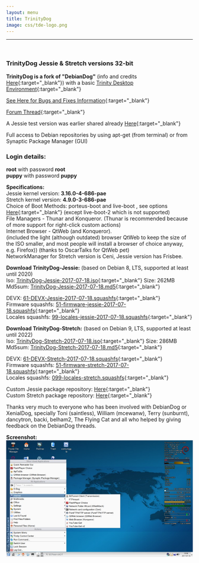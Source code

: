 ```yaml
---
layout: menu
title: TrinityDog
image: css/tde-logo.png
---
```


---
<br>

### TrinityDog Jessie & Stretch versions 32-bit   

**TrinityDog is a fork of "DebianDog"** (info and credits [Here](index.html){:target="_blank"}) with a basic [Trinity Desktop Environment](https://www.trinitydesktop.org/){:target="_blank"}   

[See Here for Bugs and Fixes Information](https://github.com/DebianDog/trinitydog/blob/master/Bugs-and-fixes-information.md){:target="_blank"}      

[Forum Thread](http://murga-linux.com/puppy/viewtopic.php?t=111075){:target="_blank"}   
   
A Jessie test version was earlier shared already [Here](http://murga-linux.com/puppy/viewtopic.php?p=945453#945453){:target="_blank"}          

Full access to Debian repositories by using apt-get (from terminal) or from Synaptic Package Manager (GUI)     

### Login details:    
**root** with password **root**        
**puppy** with password **puppy**    

**Specifications:**   
Jessie kernel version: **3.16.0-4-686-pae**  
Stretch kernel version: **4.9.0-3-686-pae**             
Choice of Boot Methods: porteus-boot and live-boot , see options [Here](https://github.com/DebianDog/Jessie/wiki/Boot-methods){:target="_blank"} (except live-boot-2 which is not supported)            
File Managers - Thunar and Konqueror.
(Thunar is recommended because of more support for right-click custom actions)    
Internet Browser - QtWeb (and Konqueror).   
(included the light (although outdated) browser QtWeb to keep the size of the ISO smaller, and most people will install a browser of choice anyway, e.g. Firefox))
(thanks to OscarTalks for QtWeb pet)      
NetworkManager for Stretch version is Ceni, Jessie version has Frisbee.

**Download TrinityDog-Jessie:** (based on Debian 8, LTS, supported at least until 2020)     
Iso: [TrinityDog-Jessie-2017-07-18.iso](https://github.com/DebianDog/trinitydog/releases/download/v1.0/TrinityDog-Jessie-2017-07-18.iso){:target="_blank"} Size: 262MB           
Md5sum: [TrinityDog-Jessie-2017-07-18.md5](https://github.com/DebianDog/trinitydog/releases/download/v1.0/TrinityDog-Jessie-2017-07-18.md5){:target="_blank"}      

DEVX: [61-DEVX-Jessie-2017-07-18.squashfs](https://github.com/DebianDog/trinitydog/releases/download/v1.0/61-DEVX-Jessie-2017-07-18.squashfs){:target="_blank"}      
Firmware squashfs: [51-firmware-jessie-2017-07-18.squashfs](https://github.com/DebianDog/trinitydog/releases/download/v1.0/51-firmware-jessie-2017-07-18.squashfs){:target="_blank"}          
Locales squashfs: [99-locales-jessie-2017-07-18.squashfs](https://debiandog.github.io/Misc/Jessie/i386/Packages/SFS/99-locales-jessie-2017-07-18.squashfs){:target="_blank"}      
        

**Download TrinityDog-Stretch:** (based on Debian 9, LTS, supported at least until 2022)        
Iso: [TrinityDog-Stretch-2017-07-18.iso](https://github.com/DebianDog/trinitydog/releases/download/v2.0/TrinityDog-Stretch-2017-07-18.iso){:target="_blank"} Size: 286MB           
Md5sum: [TrinityDog-Stretch-2017-07-18.md5](https://github.com/DebianDog/trinitydog/releases/download/v2.0/TrinityDog-Stretch-2017-07-18.md5){:target="_blank"}   

DEVX: [61-DEVX-Stretch-2017-07-18.squashfs](https://github.com/DebianDog/trinitydog/releases/download/v2.0/61-DEVX-Stretch-2017-07-18.squashfs){:target="_blank"}   
Firmware squashfs: [51-firmware-stretch-2017-07-18.squashfs](https://github.com/DebianDog/trinitydog/releases/download/v2.0/51-firmware-stretch-2017-07-18.squashfs){:target="_blank"}       
Locales squashfs: [099-locales-stretch.squashfs](https://debiandog.github.io/Misc/Stretch/i386/Packages/SFS/099-locales-stretch.squashfs){:target="_blank"}   

Custom Jessie package repository:  [Here](https://debiandog.github.io/Jessie/i386/Packages/){:target="_blank"}     
Custom Stretch package repository:  [Here](https://fredx181.github.io/StretchDog/i386/Packages/){:target="_blank"}             

Thanks very much to everyone who has been involved with DebianDog or XenialDog, specially Toni (saintless), William (mcewanw), Terry (sunburnt), dancytron, backi, belham2, The Flying Cat and all who helped by giving feedback on the DebianDog threads.   

**Screenshot:**                  
![TrinityDog](images/TrinityDog.jpg) 


